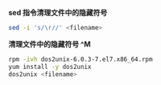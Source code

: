 **sed 指令清理文件中的隐藏符号**

```sh
sed -i 's/\r//' <filename>
```

**清理文件中的隐藏符号 ^M**

```sh
rpm -ivh dos2unix-6.0.3-7.el7.x86_64.rpm
yum install -y dos2unix
dos2unix <filename>
```
